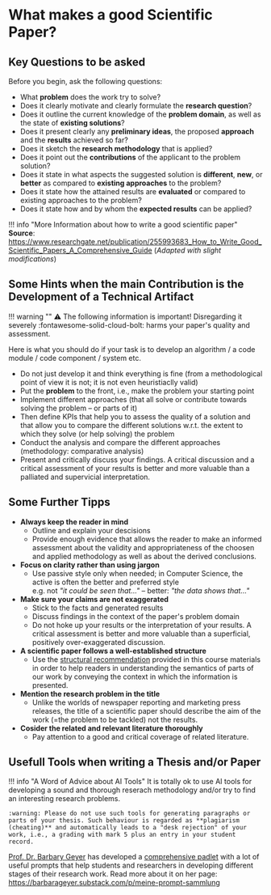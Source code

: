 # What makes a good Scientific Paper?

## Key Questions to be asked 
 
Before you begin, ask the following questions:

* What **problem** does the work try to solve?
* Does it clearly motivate and clearly formulate the **research question**?
* Does it outline the current knowledge of the **problem domain**, as well as the state of **existing solutions**?
* Does it present clearly any **preliminary ideas**, the proposed **approach** and the **results** achieved so far?
* Does it sketch the **research methodology** that is applied?
* Does it point out the **contributions** of the applicant to the problem solution?
* Does it state in what aspects the suggested solution is **different**, **new**, or **better** as compared to **existing approaches** to the problem?
* Does it state how the attained results are **evaluated** or compared to existing approaches to the problem?
* Does it state how and by whom the **expected results** can be applied?

!!! info "More Information about how to write a good scientific paper"
    **Source**: <https://www.researchgate.net/publication/255993683_How_to_Write_Good_Scientific_Papers_A_Comprehensive_Guide>   (_Adapted with slight modifications_)


## Some Hints when the main Contribution is the Development of a Technical Artifact

!!! warning ""
    :warning: The following information is important! Disregarding it  severely :fontawesome-solid-cloud-bolt: harms your paper's quality and assessment.


Here is what you should do if your task is to develop an algorithm / a code module / code component / system etc.

* Do not just develop it and think everything is fine (from a methodological point of view it is not; it is not even heuristiaclly valid)
* Put the **problem** to the front, i.e., make the problem your starting point
* Implement different approaches (that all solve or contribute towards solving the problem – or parts of it)
* Then define KPIs that help you to assess the quality of a solution and that allow you to compare the different solutions w.r.t. the extent to which they solve (or help solving) the problem
* Conduct the analysis and compare the different approaches (methodology: comparative analysis) 
* Present and critically discuss your findings. A critical discussion and a critical assessment of your results is better and more valuable than a palliated and supervicial interpretation. 



## Some Further Tipps

* **Always keep the reader in mind** 
    * Outline and explain your descisions 
    * Provide enough evidence that allows the reader to make an informed assessment about the validity and appropriateness of the choosen and applied methodology as well as about the derived conclusions. 
* **Focus on clarity rather than using jargon**
    * Use passive style only when needed; in Computer Science, the active is often the better and preferred style  
      e.g. not *"it could be seen that..."* – better: *"the data shows that..."*
* **Make sure your claims are not exaggerated**
    * Stick to the facts and generated results
    * Discuss findings in the context of the paper's problem domain
    * Do not hoke up your results or the interpretation of your results. A critical assessment is better and more valuable than a superficial, positively over-exaggerated discussion.
* **A scientific paper follows a well-established structure** 
    * Use the [structural recommendation](structure.md) provided in this course materials in order to help readers in understanding the semantics of parts of our work by conveying the context in which the information is presented.
* **Mention the research problem in the title**
    * Unlike the worlds of newspaper reporting and marketing press releases, the title of a scientific paper should describe the aim of the work (=the problem to be tackled) not the results.
* **Cosider the related and relevant literature thoroughly**
    * Pay attention to a good and critical coverage of related literature.



## Usefull Tools when writing a Thesis and/or Paper

!!! info "A Word of Advice about AI Tools"
    It is totally ok to use AI tools for developing a sound and thorough reserach methodology and/or try to find an interesting research problems. 
    
    :warning: Please do not use such tools for generating paragraphs or parts of your thesis. Such behaviour is regarded as **plagiarism (cheating)** and automatically leads to a "desk rejection" of your work, i.e., a grading with mark 5 plus an entry in your student record. 

[Prof. Dr. Barbary Geyer](https://substack.com/@barbarageyer) has developed a [comprehensive padlet](https://padlet.com/innovative_lehre/prompt-sammlung-f-r-wissenschaftliches-arbeiten-8aim1m1ppxxl8vn2) with a lot of useful prompts that help students and researchers in developing different stages of their research work. Read more about it on her page: <https://barbarageyer.substack.com/p/meine-prompt-sammlung>








